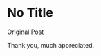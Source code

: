 # No Title

[Original Post](https://discourse.onlinedegree.iitm.ac.in/t/168832/101)

<p>Thank you, much appreciated.</p>